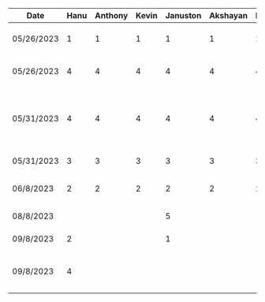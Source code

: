| Date       | Hanu | Anthony | Kevin | Januston | Akshayan | Haris | Task                                                |
| ---------- | ---- | ------- | ----- | -------- | -------- | ----- | --------------------------------------------------- |
| 05/26/2023 | 1    | 1       | 1     | 1        | 1        | 1     | Initial Group Meeting / Planning                    |
| 05/26/2023 | 4    | 4       | 4     | 4        | 4        | 4     | Work On App Presentation                            |
| 05/31/2023 | 4    | 4       | 4     | 4        | 4        | 4     | Practicing App Presentation and Presenting to class |
| 05/31/2023 | 3    | 3       | 3     | 3        | 3        | 3     | App Proposal                                        |
| 06/8/2023  | 2    | 2       | 2     | 2        | 2        | 2     | Project Setup and Init                              |
| 08/8/2023  |      |         |       | 5        |          |       | Navigation and Setup                                |
| 09/8/2023  | 2    |         |       | 1        |          |       | Homepage UI Cleanup                                 |
| 09/8/2023  | 4    |         |       |          |          |       | Adding Google Button for Login                      |
